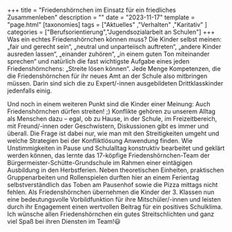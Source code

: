 +++
title = "Friedenshörnchen im Einsatz für ein friedliches Zusammenleben"
description = ""
date = "2023-11-17"
template = "page.html"
[taxonomies]
tags = ["Aktuelles" ,"Verhalten" ,"Karitativ" ]
categories = ["Berufsorientierung","Jugendsozialarbeit an Schulen"]
+++
Was ein echtes Friedenshörnchen können muss? Die Kinder selbst meinen: „fair und gerecht sein“, „neutral und unparteiisch auftreten“, „andere Kinder ausreden lassen“, „einander zuhören“, „in einem guten Ton miteinander sprechen“ und natürlich die fast wichtigste Aufgabe eines jeden Friedenshörnchens: „Streite lösen können“. Jede Menge Kompetenzen, die die Friedenshörnchen für ihr neues Amt an der Schule also mitbringen müssen. Darin sind sich die zu Expert/-innen ausgebildeten Drittklasskinder jedenfalls einig.
<!-- more -->
Und noch in einem weiteren Punkt sind die Kinder einer Meinung: Auch Friedenshörnchen dürfen streiten! ;) Konflikte gehören zu unserem Alltag als Menschen dazu – egal, ob zu Hause, in der Schule, im Freizeitbereich, mit Freund/-innen oder Geschwistern, Diskussionen gibt es immer und überall. Die Frage ist dabei nur, wie man mit den Streitigkeiten umgeht und welche Strategien bei der Konfliktlösung Anwendung finden.
Wie Unstimmigkeiten in Pause und Schulalltag konstruktiv bearbeitet und geklärt werden können, das lernte das 17-köpfige Friedenshörnchen-Team der Bürgermeister-Schütte-Grundschule im Rahmen einer eintägigen Ausbildung in den Herbstferien. Neben theoretischen Einheiten, praktischen Gruppenarbeiten und Rollenspielen durften hier an einem Ferientag selbstverständlich das Toben am Pausenhof sowie die Pizza mittags nicht fehlen.
Als Friedenshörnchen übernehmen die Kinder der 3. Klassen nun eine bedeutungsvolle Vorbildfunktion für ihre Mitschüler/-innen und leisten durch ihr Engagement einen wertvollen Beitrag für ein positives Schulklima. Ich wünsche allen Friedenshörnchen ein gutes Streitschlichten und ganz viel Spaß bei ihren Diensten im Team!😃

